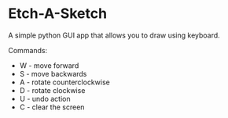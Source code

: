 # Etch-A-Sketch
A simple python GUI app that allows you to draw using keyboard.  

Commands:
* W - move forward
* S - move backwards
* A - rotate counterclockwise
* D - rotate clockwise
* U - undo action
* C - clear the screen
